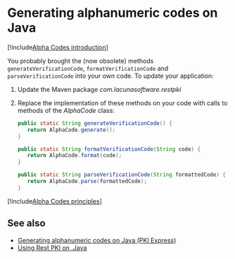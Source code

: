 ﻿# Generating alphanumeric codes on Java

[!include[Alpha Codes introduction](../../../includes/alpha-codes-intro.md)]

You probably brought the (now obsolete) methods `generateVerificationCode`, `formatVerificationCode` and `parseVerificationCode`
into your own code. To update your application:

1. Update the Maven package *com.lacunasoftware.restpki*
1. Replace the implementation of these methods on your code with calls to methods of the *AlphaCode* class:

   ```java
   public static String generateVerificationCode() {
      return AlphaCode.generate();
   }
   
   public static String formatVerificationCode(String code) {
      return AlphaCode.format(code);
   }
   
   public static String parseVerificationCode(String formattedCode) {
      return AlphaCode.parse(formattedCode);
   }
   ```

[!include[Alpha Codes principles](../../../includes/alpha-codes-principles.md)]

## See also

* [Generating alphanumeric codes on Java (PKI Express)](../../pki-express/java/alpha-codes.md)
* [Using Rest PKI on .Java](index.md)
